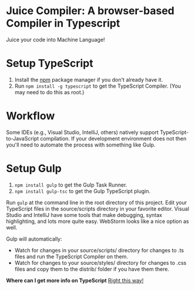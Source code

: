 # Juice Compiler: A browser-based Compiler in Typescript

Juice your code into Machine Language!

Setup TypeScript
================

1. Install the [npm](https://www.npmjs.org/) package manager if you don't already have it.
1. Run `npm install -g typescript` to get the TypeScript Compiler. (You may need to do this as root.)


Workflow
=============

Some IDEs (e.g., Visual Studio, IntelliJ, others) natively support TypeScript-to-JavaScript compilation.
If your development environment does not then you'll need to automate the process with something like Gulp.


Setup Gulp
==========

1. `npm install gulp` to get the Gulp Task Runner.
2. `npm install gulp-tsc` to get the Gulp TypeScript plugin.


Run `gulp` at the command line in the root directory of this project.
Edit your TypeScript files in the source/scripts directory in your favorite editor.
Visual Studio and IntelliJ have some tools that make debugging, syntax highlighting, and lots more quite easy.
WebStorm looks like a nice option as well.

Gulp will automatically:

* Watch for changes in your source/scripts/ directory for changes to .ts files and run the TypeScript Compiler on them.
* Watch for changes to your source/styles/ directory for changes to .css files and copy them to the distrib/ folder if you have them there.

**Where can I get more info on TypeScript**
[Right this way!](http://www.typescriptlang.org/)
